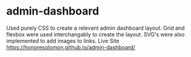# admin-dashboard
Used purely CSS to create a relevant admin dashboard layout. Grid and flexbox were used interchangably to create the layout. SVG's were also implemented to add images to links.
Live Site https://honoresolomon.github.io/admin-dashboard/
